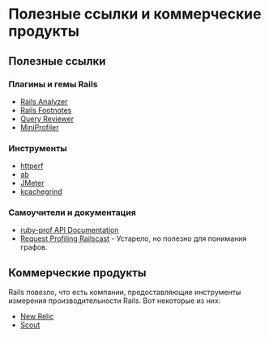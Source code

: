 # Полезные ссылки и коммерческие продукты

Полезные ссылки
---------------

### Плагины и гемы Rails

* [Rails Analyzer](http://rails-analyzer.rubyforge.org)
* [Rails Footnotes](https://github.com/josevalim/rails-footnotes/tree/master)
* [Query Reviewer](https://github.com/nesquena/query_reviewer)
* [MiniProfiler](http://www.miniprofiler.com)

### Инструменты

* [httperf](http://www.hpl.hp.com/research/linux/httperf/)
* [ab](http://httpd.apache.org/docs/2.2/programs/ab.html)
* [JMeter](http://jakarta.apache.org/jmeter/)
* [kcachegrind](http://kcachegrind.sourceforge.net/html/Home.html)

### Самоучители и документация

* [ruby-prof API Documentation](http://ruby-prof.rubyforge.org)
* [Request Profiling Railscast](http://railscasts.com/episodes/98-request-profiling) - Устарело, но полезно для понимания графов.

Коммерческие продукты
---------------------

Rails повезло, что есть компании, предоставляющие инструменты измерения производительности Rails. Вот некоторые из них:

* [New Relic](http://www.newrelic.com)
* [Scout](http://scoutapp.com)
